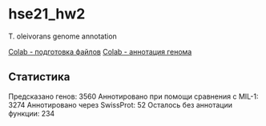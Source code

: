 # hse21_hw2
 T. oleivorans genome annotation


[Colab - подготовка файлов](https://colab.research.google.com/drive/1oIbSGfJodkwQ4MsyY949YJTispDxmHsu?usp=sharing)
[Colab - аннотация генома](https://colab.research.google.com/drive/14Z5-QcqFez2COXdzHjM0Pc7wNjdw_HZZ?usp=sharing)

## Статистика

Предсказано генов: 3560
Аннотировано при помощи сравнения с MIL-1: 3274
Аннотировано через SwissProt: 52
Осталось без аннотации функции: 234
